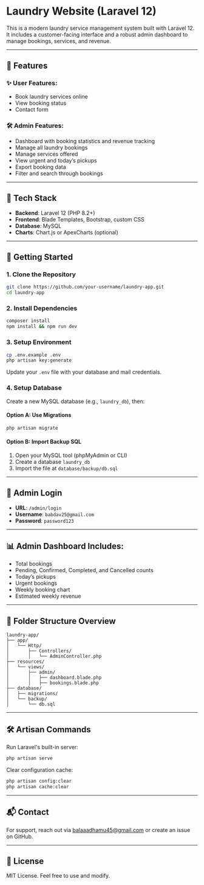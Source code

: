 # Laundry Website (Laravel 12)

This is a modern laundry service management system built with Laravel 12. It includes a customer-facing interface and a robust admin dashboard to manage bookings, services, and revenue.

---

## 📂 Features

### ✨ User Features:
- Book laundry services online
- View booking status
- Contact form

### 🛠️ Admin Features:
- Dashboard with booking statistics and revenue tracking
- Manage all laundry bookings
- Manage services offered
- View urgent and today’s pickups
- Export booking data
- Filter and search through bookings

---

## 🧰 Tech Stack
- **Backend**: Laravel 12 (PHP 8.2+)
- **Frontend**: Blade Templates, Bootstrap, custom CSS
- **Database**: MySQL
- **Charts**: Chart.js or ApexCharts (optional)

---

## 🚀 Getting Started

### 1. Clone the Repository
```bash
git clone https://github.com/your-username/laundry-app.git
cd laundry-app
```

### 2. Install Dependencies
```bash
composer install
npm install && npm run dev
```

### 3. Setup Environment
```bash
cp .env.example .env
php artisan key:generate
```

Update your `.env` file with your database and mail credentials.

### 4. Setup Database
Create a new MySQL database (e.g., `laundry_db`), then:

#### Option A: Use Migrations
```bash
php artisan migrate
```

#### Option B: Import Backup SQL
1. Open your MySQL tool (phpMyAdmin or CLI)
2. Create a database `laundry_db`
3. Import the file at `database/backup/db.sql`

---

## 🔐 Admin Login

- **URL**: `/admin/login`
- **Username**: `babdav25@gmail.com`
- **Password**: `password123`

---

## 📊 Admin Dashboard Includes:
- Total bookings
- Pending, Confirmed, Completed, and Cancelled counts
- Today’s pickups
- Urgent bookings
- Weekly booking chart
- Estimated weekly revenue

---

## 📁 Folder Structure Overview

```
laundry-app/
├── app/
│   └── Http/
│       ├── Controllers/
│       │   └── AdminController.php
├── resources/
│   └── views/
│       ├── admin/
│       │   ├── dashboard.blade.php
│       │   ├── bookings.blade.php
├── database/
│   ├── migrations/
│   └── backup/
│       └── db.sql
```

---

## 🛠 Artisan Commands

Run Laravel's built-in server:
```bash
php artisan serve
```

Clear configuration cache:
```bash
php artisan config:clear
php artisan cache:clear
```

---

## 📬 Contact
For support, reach out via [balaaadhamu45@gmail.com](mailto:balaaadhamu45@gmail.com) or create an issue on GitHub.

---

## 📄 License
MIT License. Feel free to use and modify.
